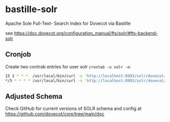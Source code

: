 # bastille-solr
Apache Sole Full-Text- Search Index for Dovecot via Bastille

see https://doc.dovecot.org/configuration_manual/fts/solr/#fts-backend-solr

## Cronjob
Create two contrab entries for user solr ```crontab -u solr -e```:
```sh
15 2 * * *  /usr/local/bin/curl -s 'http://localhost:8983/solr/dovecot/update?optimize=true' > /dev/null
*/5 * * * * /usr/local/bin/curl -s 'http://localhost:8983/solr/dovecot/update?commit=true' > /dev/null
```

## Adjusted Schema
Check GitHub for current versions of SOLR schema and config at https://github.com/dovecot/core/tree/main/doc
